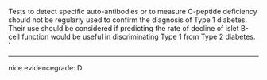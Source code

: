 Tests to detect specific auto-antibodies or to measure C-peptide deficiency should not be regularly used to confirm the diagnosis of Type 1 diabetes. Their use should be considered if predicting the rate of decline of islet B-cell function would be useful in discriminating Type 1 from Type 2 diabetes. 
'

---
 nice.evidencegrade: D
